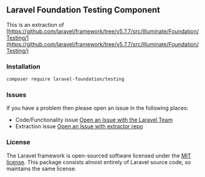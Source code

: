 ## Laravel Foundation Testing Component

This is an extraction of [https://github.com/laravel/framework/tree/v5.7.7/src/Illuminate/Foundation/Testing/](https://github.com/laravel/framework/tree/v5.7.7/src/Illuminate/Foundation/Testing/)

### Installation

```bash
composer require laravel-foundation/testing
```


### Issues

If you have a problem then please open an issue in the following places:

* Code/Functionality issue [Open an Issue with the Laravel Team](https://github.com/laravel/framework/issues/new/choose)
* Extraction issue [Open an Issue with extractor repo](https://github.com/laravel-foundation/readme/issues/new)


### License

The Laravel framework is open-sourced software licensed under the [MIT license](http://opensource.org/licenses/MIT). This package consists almost entirely of Laravel source code, so maintains the same license.
